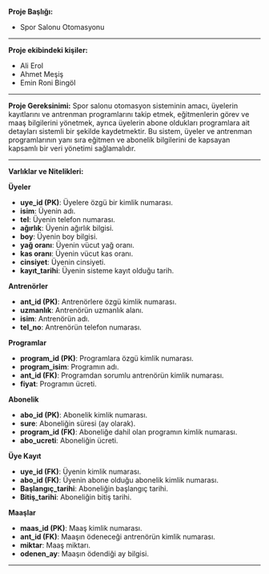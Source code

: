 **Proje Başlığı:**
- Spor Salonu Otomasyonu

---
**Proje ekibindeki kişiler:** 
- Ali Erol
- Ahmet Meşiş
- Emin Roni Bingöl
---

**Proje Gereksinimi:**
Spor salonu otomasyon sisteminin amacı, üyelerin kayıtlarını ve antrenman programlarını takip etmek, eğitmenlerin görev ve maaş bilgilerini yönetmek, ayrıca üyelerin abone oldukları programlara ait detayları sistemli bir şekilde kaydetmektir. Bu sistem, üyeler ve antrenman programlarının yanı sıra eğitmen ve abonelik bilgilerini de kapsayan kapsamlı bir veri yönetimi sağlamalıdır.

---

**Varlıklar ve Nitelikleri:**

**Üyeler**

- **uye_id (PK)**: Üyelere özgü bir kimlik numarası.
- **isim**: Üyenin adı.
- **tel**: Üyenin telefon numarası.
- **ağırlık**: Üyenin ağırlık bilgisi.
- **boy**: Üyenin boy bilgisi.
- **yağ oranı**: Üyenin vücut yağ oranı.
- **kas oranı**: Üyenin vücut kas oranı.
- **cinsiyet**: Üyenin cinsiyeti.
- **kayıt_tarihi**: Üyenin sisteme kayıt olduğu tarih.

**Antrenörler**

- **ant_id (PK)**: Antrenörlere özgü kimlik numarası.
- **uzmanlık**: Antrenörün uzmanlık alanı.
- **isim**: Antrenörün adı.
- **tel_no**: Antrenörün telefon numarası.

**Programlar**

- **program_id (PK)**: Programlara özgü kimlik numarası.
- **program_isim**: Programın adı.
- **ant_id (FK)**: Programdan sorumlu antrenörün kimlik numarası.
- **fiyat**: Programın ücreti.

**Abonelik**

- **abo_id (PK)**: Abonelik kimlik numarası.
- **sure**: Aboneliğin süresi (ay olarak).
- **program_id (FK)**: Aboneliğe dahil olan programın kimlik numarası.
- **abo_ucreti**: Aboneliğin ücreti.

**Üye Kayıt**

- **uye_id (FK)**: Üyenin kimlik numarası.
- **abo_id (FK)**: Üyenin abone olduğu abonelik kimlik numarası.
- **Başlangıç_tarihi**: Aboneliğin başlangıç tarihi.
- **Bitiş_tarihi**: Aboneliğin bitiş tarihi.

**Maaşlar**

- **maas_id (PK)**: Maaş kimlik numarası.
- **ant_id (FK)**: Maaşın ödeneceği antrenörün kimlik numarası.
- **miktar**: Maaş miktarı.
- **odenen_ay**: Maaşın ödendiği ay bilgisi.

--- 

